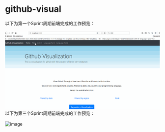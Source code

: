 # github-visual
以下为第一个Sprint周期前端完成的工作预览：</br>
</br>
![image](https://github.com/software-case-course/github_visual/blob/master/github-visual-web/reviews/sprint1.gif)
以下为第三个Sprint周期前端完成的工作预览：</br>
</br>
![image](https://github.com/software-case-course/github_visual/blob/master/github-visual-web/reviews/sprint3.gif)